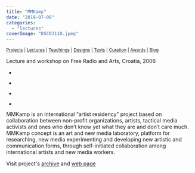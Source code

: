 ```yaml
---
title: "MMKamp"
date: "2019-07-08"
categories: 
  - "lectures"
coverImage: "DSC03110.jpeg"
---
```


<small>[Projects](../projects.html) | [Lectures](../lectures.html) | [Teachings](../teachings.html) | [Designs](../designs.html) | [Texts](../texts.html) | [Curation](../curation.html) | [Awards](../awards.html) | <a href="https://readruiz.medium.com/" target="_blank">Blog</a></small>

Lecture and workshop on Free Radio and Arts, Croatia, 2006

- <a href="https://thisismyart.eratudomato.online/wp-content/uploads/sites/11/2020/05/DSC03347.jpeg"><img src="images/DSC03347-1024x768.jpeg" alt="" /></a>
    
- <a href="https://thisismyart.eratudomato.online/wp-content/uploads/sites/11/2020/05/DSC03289.jpeg"><img src="images/DSC03289-1024x768.jpeg" alt="" /></a>
    
- <a href="https://thisismyart.eratudomato.online/wp-content/uploads/sites/11/2020/05/DSC03279.jpeg"><img src="images/DSC03279-1024x768.jpeg" alt="" /></a>
    
- <a href="https://thisismyart.eratudomato.online/wp-content/uploads/sites/11/2020/05/DSC03161.jpeg"><img src="images/DSC03161-1024x768.jpeg" alt="" /></a>
    

MMKamp is an international “artist residency” project based on collaboration between non-profit organizations, artists, tactical media activists and ones who don’t know yet what they are and don’t care much. MMKamp concept is an art and new media laboratory, platform for researching, new media experimenting and developing new artistic and communication forms, through self-initiated collaboration among international artists and new media workers.

Visit project's [archive](https://web.archive.org/web/20100305063510/http://gentlejunk.net/mmkamp06/index.php?option=com_content&task=blogcategory&id=3&Itemid=33&lang=hr) and [web page](http://mmkamp.gentlejunk.net/about/)
